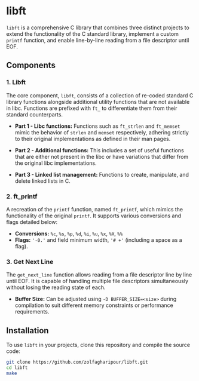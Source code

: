 # libft

`libft` is a comprehensive C library that combines three distinct projects to extend the functionality of the C standard library, implement a custom `printf` function, and enable line-by-line reading from a file descriptor until EOF.

## Components

### 1. Libft

The core component, `libft`, consists of a collection of re-coded standard C library functions alongside additional utility functions that are not available in libc. Functions are prefixed with `ft_` to differentiate them from their standard counterparts.

- **Part 1 - Libc functions:** Functions such as `ft_strlen` and `ft_memset` mimic the behavior of `strlen` and `memset` respectively, adhering strictly to their original implementations as defined in their man pages.
  
- **Part 2 - Additional functions:** This includes a set of useful functions that are either not present in the libc or have variations that differ from the original libc implementations.
  
- **Part 3 - Linked list management:** Functions to create, manipulate, and delete linked lists in C.

### 2. ft_printf

A recreation of the `printf` function, named `ft_printf`, which mimics the functionality of the original `printf`. It supports various conversions and flags detailed below:

- **Conversions:** `%c`, `%s`, `%p`, `%d`, `%i`, `%u`, `%x`, `%X`, `%%`
- **Flags:** `'-0.'` and field minimum width, `'# +'` (including a space as a flag).

### 3. Get Next Line

The `get_next_line` function allows reading from a file descriptor line by line until EOF. It is capable of handling multiple file descriptors simultaneously without losing the reading state of each.

- **Buffer Size:** Can be adjusted using `-D BUFFER_SIZE=<size>` during compilation to suit different memory constraints or performance requirements.

## Installation

To use `libft` in your projects, clone this repository and compile the source code:

```bash
git clone https://github.com/zolfagharipour/libft.git
cd libft
make
